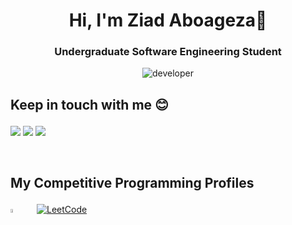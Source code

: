 <h1 align="center">Hi, I'm Ziad Aboageza👋</h1>
<h3 align="center"> Undergraduate Software Engineering Student</h3>

<div align="center">
        <img src='https://media.giphy.com/media/SWoSkN6DxTszqIKEqv/giphy.gif' alt='developer' />
</div>

<h2 ><p style="Times, serif">Keep in touch with me 😊</p></h2>
<p align=>
  <a href="https://www.linkedin.com/in/ziad-aboageza-46562823a/">
  <img src="https://img.shields.io/badge/Linkedin-0b66c3?style=flat&logo=linkedin&logoColor=white"/></a>
  <a href="https://www.facebook.com/ziad.aboagiza.3/">
  <img src="https://img.shields.io/badge/facebook-3982e4?style=flat&logo=facebook&logoColor=white"/></a>
  <a href="mailto:ziadaboageza@gmail.com">
  <img src="https://img.shields.io/badge/Gmail-e34033?style=flat&logo=Gmail&logoColor=white"/></a>
  </p>

<br>

<h2 ><p style="Times, serif">My Competitive Programming Profiles</p></h2>
<div>
  <a href="https://codeforces.com/profile/Ziadaboageza">
  <img src="https://img.icons8.com/external-tal-revivo-shadow-tal-revivo/50/000000/external-codeforces-programming-competitions-and-contests-programming-community-logo-shadow-tal-revivo.png" alt="Code Forces" width=4%/></a>
	  &emsp; 
	<a href="https://leetcode.com/ZiadAboageza/">
    <img src="https://img.icons8.com/external-tal-revivo-shadow-tal-revivo/50/000000/external-level-up-your-coding-skills-and-quickly-land-a-job-logo-shadow-tal-revivo.png" alt="LeetCode" width=%3/></a>

</div>

</h2>
